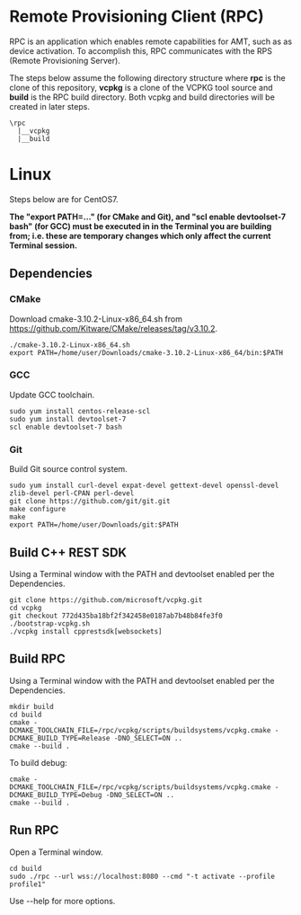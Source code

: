 # Remote Provisioning Client (RPC)

RPC is an application which enables remote capabilities for AMT, such as as device activation. To accomplish this, RPC communicates with the RPS (Remote Provisioning Server).

The steps below assume the following directory structure where **rpc** is the clone of this repository, **vcpkg** is a clone of the VCPKG tool source and **build** is the RPC build directory. Both vcpkg and build directories will be created in later steps.

```
\rpc
  |__vcpkg
  |__build
```

# Linux

Steps below are for CentOS7.

**The "export PATH=..." (for CMake and Git), and "scl enable devtoolset-7 bash" (for GCC) must be executed in in the Terminal you are building from; i.e. these are temporary changes which only affect the current Terminal session.**

## Dependencies

### CMake
Download cmake-3.10.2-Linux-x86_64.sh from https://github.com/Kitware/CMake/releases/tag/v3.10.2.
    
```
./cmake-3.10.2-Linux-x86_64.sh
export PATH=/home/user/Downloads/cmake-3.10.2-Linux-x86_64/bin:$PATH
```

### GCC
Update GCC toolchain.

```
sudo yum install centos-release-scl
sudo yum install devtoolset-7
scl enable devtoolset-7 bash
```

### Git
Build Git source control system.
```
sudo yum install curl-devel expat-devel gettext-devel openssl-devel zlib-devel perl-CPAN perl-devel
git clone https://github.com/git/git.git
make configure
make
export PATH=/home/user/Downloads/git:$PATH
```

## Build C++ REST SDK

Using a Terminal window with the PATH and devtoolset enabled per the Dependencies.

```
git clone https://github.com/microsoft/vcpkg.git
cd vcpkg
git checkout 772d435ba18bf2f342458e0187ab7b48b84fe3f0
./bootstrap-vcpkg.sh
./vcpkg install cpprestsdk[websockets]
```

## Build RPC

Using a Terminal window with the PATH and devtoolset enabled per the Dependencies.

```
mkdir build
cd build
cmake -DCMAKE_TOOLCHAIN_FILE=/rpc/vcpkg/scripts/buildsystems/vcpkg.cmake -DCMAKE_BUILD_TYPE=Release -DNO_SELECT=ON ..
cmake --build .
```

To build debug:
```
cmake -DCMAKE_TOOLCHAIN_FILE=/rpc/vcpkg/scripts/buildsystems/vcpkg.cmake -DCMAKE_BUILD_TYPE=Debug -DNO_SELECT=ON ..
cmake --build .
```

## Run RPC

Open a Terminal window.

```
cd build
sudo ./rpc --url wss://localhost:8080 --cmd "-t activate --profile profile1"
```

Use --help for more options.
